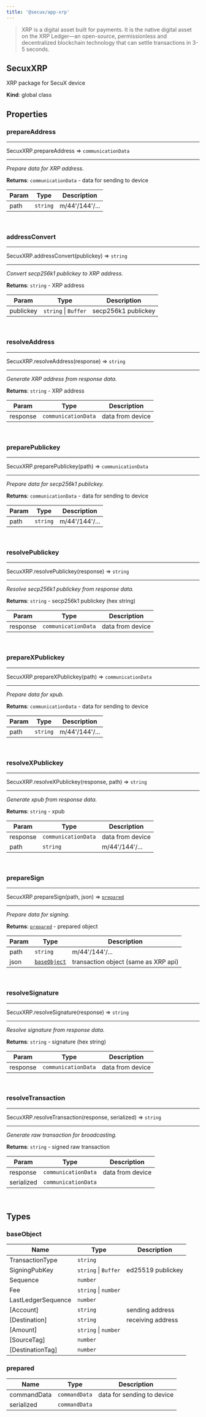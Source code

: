 ```yaml
---
title: '@secux/app-xrp'
---
```



> XRP is a digital asset built for payments. It is the native digital asset on the XRP Ledger—an open-source, permissionless and decentralized blockchain technology that can settle transactions in 3-5 seconds.

## SecuxXRP

XRP package for SecuX device

**Kind**: global class  
<h2>Properties</h2>

### prepareAddress
***
SecuxXRP.prepareAddress ⇒ <code>communicationData</code>
***

*Prepare data for XRP address.*

**Returns**: <code>communicationData</code> - data for sending to device  

| Param | Type | Description |
| --- | --- | --- |
| path | <code>string</code> | m/44'/144'/... |

<br/>

### addressConvert
***
SecuxXRP.addressConvert(publickey) ⇒ <code>string</code>
***

*Convert secp256k1 publickey to XRP address.*

**Returns**: <code>string</code> - XRP address  

| Param | Type | Description |
| --- | --- | --- |
| publickey | <code>string</code> \| <code>Buffer</code> | secp256k1 publickey |

<br/>

### resolveAddress
***
SecuxXRP.resolveAddress(response) ⇒ <code>string</code>
***

*Generate XRP address from response data.*

**Returns**: <code>string</code> - XRP address  

| Param | Type | Description |
| --- | --- | --- |
| response | <code>communicationData</code> | data from device |

<br/>

### preparePublickey
***
SecuxXRP.preparePublickey(path) ⇒ <code>communicationData</code>
***

*Prepare data for secp256k1 publickey.*

**Returns**: <code>communicationData</code> - data for sending to device  

| Param | Type | Description |
| --- | --- | --- |
| path | <code>string</code> | m/44'/144'/... |

<br/>

### resolvePublickey
***
SecuxXRP.resolvePublickey(response) ⇒ <code>string</code>
***

*Resolve secp256k1 publickey from response data.*

**Returns**: <code>string</code> - secp256k1 publickey (hex string)  

| Param | Type | Description |
| --- | --- | --- |
| response | <code>communicationData</code> | data from device |

<br/>

### prepareXPublickey
***
SecuxXRP.prepareXPublickey(path) ⇒ <code>communicationData</code>
***

*Prepare data for xpub.*

**Returns**: <code>communicationData</code> - data for sending to device  

| Param | Type | Description |
| --- | --- | --- |
| path | <code>string</code> | m/44'/144'/... |

<br/>

### resolveXPublickey
***
SecuxXRP.resolveXPublickey(response, path) ⇒ <code>string</code>
***

*Generate xpub from response data.*

**Returns**: <code>string</code> - xpub  

| Param | Type | Description |
| --- | --- | --- |
| response | <code>communicationData</code> | data from device |
| path | <code>string</code> | m/44'/144'/... |

<br/>

### prepareSign
***
SecuxXRP.prepareSign(path, json) ⇒ [<code>prepared</code>](#prepared)
***

*Prepare data for signing.*

**Returns**: [<code>prepared</code>](#prepared) - prepared object  

| Param | Type | Description |
| --- | --- | --- |
| path | <code>string</code> | m/44'/144'/... |
| json | [<code>baseObject</code>](#baseObject) | transaction object (same as XRP api) |

<br/>

### resolveSignature
***
SecuxXRP.resolveSignature(response) ⇒ <code>string</code>
***

*Resolve signature from response data.*

**Returns**: <code>string</code> - signature (hex string)  

| Param | Type | Description |
| --- | --- | --- |
| response | <code>communicationData</code> | data from device |

<br/>

### resolveTransaction
***
SecuxXRP.resolveTransaction(response, serialized) ⇒ <code>string</code>
***

*Generate raw transaction for broadcasting.*

**Returns**: <code>string</code> - signed raw transaction  

| Param | Type | Description |
| --- | --- | --- |
| response | <code>communicationData</code> | data from device |
| serialized | <code>communicationData</code> |  |

<br/>


## Types


<a name="SecuxXRP"></a>





<a name="baseObject"></a>

### baseObject

| Name | Type | Description |
| --- | --- | --- |
| TransactionType | <code>string</code> |  |
| SigningPubKey | <code>string</code> \| <code>Buffer</code> | ed25519 publickey |
| Sequence | <code>number</code> |  |
| Fee | <code>string</code> \| <code>number</code> |  |
| LastLedgerSequence | <code>number</code> |  |
| [Account] | <code>string</code> | sending address |
| [Destination] | <code>string</code> | receiving address |
| [Amount] | <code>string</code> \| <code>number</code> |  |
| [SourceTag] | <code>number</code> |  |
| [DestinationTag] | <code>number</code> |  |


<a name="prepared"></a>

### prepared

| Name | Type | Description |
| --- | --- | --- |
| commandData | <code>commandData</code> | data for sending to device |
| serialized | <code>commandData</code> |  |

